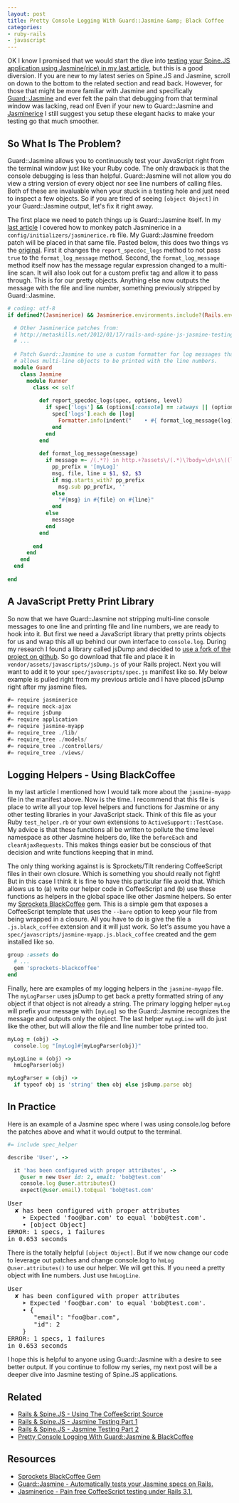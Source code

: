 ```yaml
---
layout: post
title: Pretty Console Logging With Guard::Jasmine &amp; Black Coffee
categories: 
- ruby-rails
- javascript
---
```


<p>
  OK I know I promised that we would start the dive into <a href="/2012/01/17/rails-and-spine-js-jasmine-testing-part-2/">testing your Spine.JS application using Jasmine(rice) in my last article</a>, but this is a good diversion. If you are new to my latest series on Spine.JS and Jasmine, scroll on down to the bottom to the related section and read back. However, for those that might be more familiar with Jasmine and specifically <a href="https://github.com/netzpirat/guard-jasmine">Guard::Jasmine</a> and ever felt the pain that debugging from that terminal window was lacking, read on! Even if your new to Guard::Jasmine and <a href="http://github.com/bradphelan/jasminerice">Jasminerice</a> I still suggest you setup these elegant hacks to make your testing go that much smoother.
</p>


<h2>So What Is The Problem?</h2>

<p>
  Guard::Jasmine allows you to continuously test your JavaScript right from the terminal window just like your Ruby code. The only drawback is that the console debugging is less than helpful. Guard::Jasmine will not allow you do view a string version of every object nor see line numbers of calling files. Both of these are invaluable when your stuck in a testing hole and just need to inspect a few objects. So if you are tired of seeing <code>[object Object]</code> in your Guard::Jasmine output, let's fix it right away.
</p>


<p>
  The first place we need to patch things up is Guard::Jasmine itself. In my <a href="/2012/01/17/rails-and-spine-js-jasmine-testing-part-2/">last article</a> I covered how to monkey patch Jasminerice in a <code>config/initializers/jasminerice.rb</code> file. My Guard::Jasmine freedom patch will be placed in that same file. Pasted below, this does two things vs the <a href="http://github.com/netzpirat/guard-jasmine/blob/master/lib/guard/jasmine/runner.rb">original</a>. First it changes the <code>report_specdoc_logs</code> method to not pass <code>true</code> to the <code>format_log_message</code> method. Second, the <code>format_log_message</code> method itself now has the message regular expression changed to a multi-line scan. It will also look out for a custom prefix tag and allow it to pass through. This is for our pretty objects. Anything else now outputs the message with the file and line number, something previously stripped by Guard::Jasmine.
</p>

```ruby
# coding: utf-8
if defined?(Jasminerice) && Jasminerice.environments.include?(Rails.env)

  # Other Jasminerice patches from:
  # http://metaskills.net/2012/01/17/rails-and-spine-js-jasmine-testing-part-2/
  # ...
  
  # Patch Guard::Jasmine to use a custom formatter for log messages that
  # allows multi-line objects to be printed with the line numbers.
  module Guard
    class Jasmine
      module Runner
        class << self
        
          def report_specdoc_logs(spec, options, level)
            if spec['logs'] && (options[:console] == :always || (options[:console] == :failure && !spec['passed']))
              spec['logs'].each do |log|
                Formatter.info(indent("    • #{ format_log_message(log) }", level))
              end
            end
          end
          
          def format_log_message(message)
            if message =~ /(.*?) in http.+?assets\/(.*)\?body=\d+\s\((line\s\d+)/m
              pp_prefix = '[myLog]'
              msg, file, line = $1, $2, $3
              if msg.starts_with? pp_prefix
                msg.sub pp_prefix, ''
              else
                "#{msg} in #{file} on #{line}"
              end
            else
              message
            end
          end
          
        end
      end
    end
  end
  
end
```


<h2>A JavaScript Pretty Print Library</h2>

<p>
  So now that we have Guard::Jasmine not stripping multi-line console messages to one line and printing file and line numbers, we are ready to hook into it. But first we need a JavaScript library that pretty prints objects for us and wrap this all up behind our own interface to <code>console.log</code>. During my research I found a library called jsDump and decided to <a href="https://github.com/NV/jsDump">use a fork of the project on github</a>. So go download that file and place it in <code>vendor/assets/javascripts/jsDump.js</code> of your Rails project. Next you will want to add it to your <code>spec/javascripts/spec.js</code> manifest like so. My below example is pulled right from my previous article and I have placed jsDump right after my jasmine files.
</p>

```javascript
#= require jasminerice
#= require mock-ajax
#= require jsDump
#= require application
#= require jasmine-myapp
#= require_tree ./lib/
#= require_tree ./models/
#= require_tree ./controllers/
#= require_tree ./views/
```


<h2>Logging Helpers - Using BlackCoffee</h2>

<p>
  In my last article I mentioned how I would talk more about the <code>jasmine-myapp</code> file in the manifest above. Now is the time. I recommend that this file is place to write all your top level helpers and functions for Jasmine or any other testing libraries in your JavaScript stack. Think of this file as your Ruby <code>test_helper.rb</code> or your own extensions to <code>ActiveSupport::TestCase</code>. My advice is that these functions all be written to pollute the time level namespace as other Jasmine helpers do, like the <code>beforeEach</code> and <code>clearAjaxRequests</code>. This makes things easier but be conscious of that decision and write functions keeping that in mind.
</p>

<p>
  The only thing working against is is Sprockets/Tilt rendering CoffeeScript files in their own closure. Which is something you should really not fight! But in this case I think it is fine to have this particular file avoid that. Which allows us to (a) write our helper code in CoffeeScript and (b) use these functions as helpers in the global space like other Jasmine helpers. So enter my <a href="http://github.com/metaskills/sprockets-blackcoffee">Sprockets BlackCoffee</a> gem. This is a simple gem that exposes a CoffeeScript template that uses the <code>--bare</code> option to keep your file from being wrapped in a closure. All you have to do is give the file a <code>.js.black_coffee</code> extension and it will just work. So let's assume you have a <code>spec/javascripts/jasmine-myapp.js.black_coffee</code> created and the gem installed like so.
</p>


```ruby
group :assets do
  # ...
  gem 'sprockets-blackcoffee'
end
```

<p>
  Finally, here are examples of my logging helpers in the <code>jasmine-myapp</code> file. The <code>myLogParser</code> uses jsDump to get back a pretty formatted string of any object if that object is not already a string. The primary logging helper <code>myLog</code> will prefix your message with <code>[myLog]</code> so the Guard::Jasmine recognizes the message and outputs only the object. The last helper <code>myLogLine</code> will do just like the other, but will allow the file and line number tobe printed too.
</p>

```ruby
myLog = (obj) ->
  console.log "[myLog]#{myLogParser(obj)}"

myLogLine = (obj) ->
  hmLogParser(obj)

myLogParser = (obj) ->
  if typeof obj is 'string' then obj else jsDump.parse obj
```


<h2>In Practice</h2>

<p>
  Here is an example of a Jasmine spec where I was using console.log before the patches above and what it would output to the terminal.
</p>

```ruby
#= include spec_helper

describe 'User', ->

  it 'has been configured with proper attributes', ->
    @user = new User id: 2, email: 'bob@test.com'
    console.log @user.attributes()
    expect(@user.email).toEqual 'bob@test.com'
```

<pre class="code">
User
  ✘ has been configured with proper attributes
    ➤ Expected 'foo@bar.com' to equal 'bob@test.com'.
    • [object Object]
ERROR: 1 specs, 1 failures
in 0.653 seconds  
</pre>

<p>
  There is the totally helpful <code>[object Object]</code>. But if we now change our code to leverage out patches and change console.log to <code>hmLog @user.attributes()</code> to use our helper. We will get this. If you need a pretty object with line numbers. Just use <code>hmLogLine</code>.
</p>

<pre class="code">
User
  ✘ has been configured with proper attributes
    ➤ Expected 'foo@bar.com' to equal 'bob@test.com'.
    • {
       "email": "foo@bar.com",
       "id": 2
    }
ERROR: 1 specs, 1 failures
in 0.653 seconds
</pre>


<p>
  I hope this is helpful to anyone using Guard::Jasmine with a desire to see better output. If you continue to follow my series, my next post will be a deeper dive into Jasmine testing of Spine.JS applications.
</p>



<h2>Related</h2>

<ul>
  <li><a href="/2012/01/15/rails-and-spine-js-using-the-coffeescript-source/">Rails &amp; Spine.JS - Using The CoffeeScript Source</a></li>
  <li><a href="/2012/01/16/rails-and-spine-js-jasmine-testing-part-1/">Rails &amp; Spine.JS - Jasmine Testing Part 1</a></li>
  <li><a href="/2012/01/17/rails-and-spine-js-jasmine-testing-part-2/">Rails &amp; Spine.JS - Jasmine Testing Part 2</a></li>
  <li><a href="/2012/02/01/pretty-console-logging-with-guardjasmine-black-coffee/">Pretty Console Logging With Guard::Jasmine &amp; BlackCoffee</a></li>  
</ul>


<h2>Resources</h2>

<ul>
  <li><a href="http://github.com/metaskills/sprockets-blackcoffee">Sprockets BlackCoffee Gem</a></li>
  <li><a href="http://github.com/netzpirat/guard-jasmine">Guard::Jasmine - Automatically tests your Jasmine specs on Rails.</a></li>
  <li><a href="http://github.com/bradphelan/jasminerice">Jasminerice - Pain free CoffeeScript testing under Rails 3.1.</a></li>
</ul>

